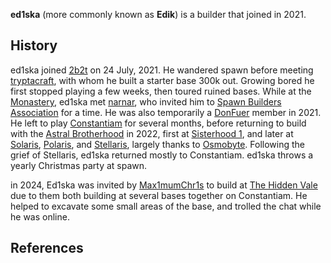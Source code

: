 **ed1ska** (more commonly known as **Edik**) is a builder that joined in 2021.
## History
ed1ska joined [2b2t](https://2b2t.miraheze.org/wiki/2b2t) on 24 July, 2021. He wandered spawn before meeting [tryptacraft](https://2b2t.miraheze.org/wiki/tryptacraft), with whom he built a starter base 300k out. Growing bored he first stopped playing a few weeks, then toured ruined bases. While at the [Monastery](https://2b2t.miraheze.org/wiki/Monastery), ed1ska met [narnar](https://2b2t.miraheze.org/wiki/narnar), who invited him to [Spawn Builders Association](https://2b2t.miraheze.org/wiki/Spawn_Builders_Association) for a time. He was also temporarily a [DonFuer](https://2b2t.miraheze.org/wiki/DonFuer) member in 2021. He left to play [Constantiam](https://2b2t.miraheze.org/wiki/Constantiam) for several months, before returning to build with the [Astral Brotherhood](https://2b2t.miraheze.org/wiki/Astral_Brotherhood) in 2022, first at [Sisterhood 1](https://2b2t.miraheze.org/wiki/Astral_Brotherhood#April_2022_Expansion), and later at [Solaris](https://2b2t.miraheze.org/wiki/Solaris), [Polaris](https://2b2t.miraheze.org/wiki/Astral_Brotherhood#-aris_bases), and [Stellaris](https://2b2t.miraheze.org/wiki/Stellaris), largely thanks to [Osmobyte](https://2b2t.miraheze.org/wiki/Osmobyte). Following the grief of Stellaris, ed1ska returned mostly to Constantiam. ed1ska throws a yearly Christmas party at spawn.

in 2024, Ed1ska was invited by [Max1mumChr1s](https://2b2t.miraheze.org/wiki/Max1mumChr1s) to build at [The Hidden Vale](https://2b2t.miraheze.org/wiki/The_Hidden_Vale) due to them both building at several bases together on Constantiam. He helped to excavate some small areas of the base, and trolled the chat while he was online.

## References